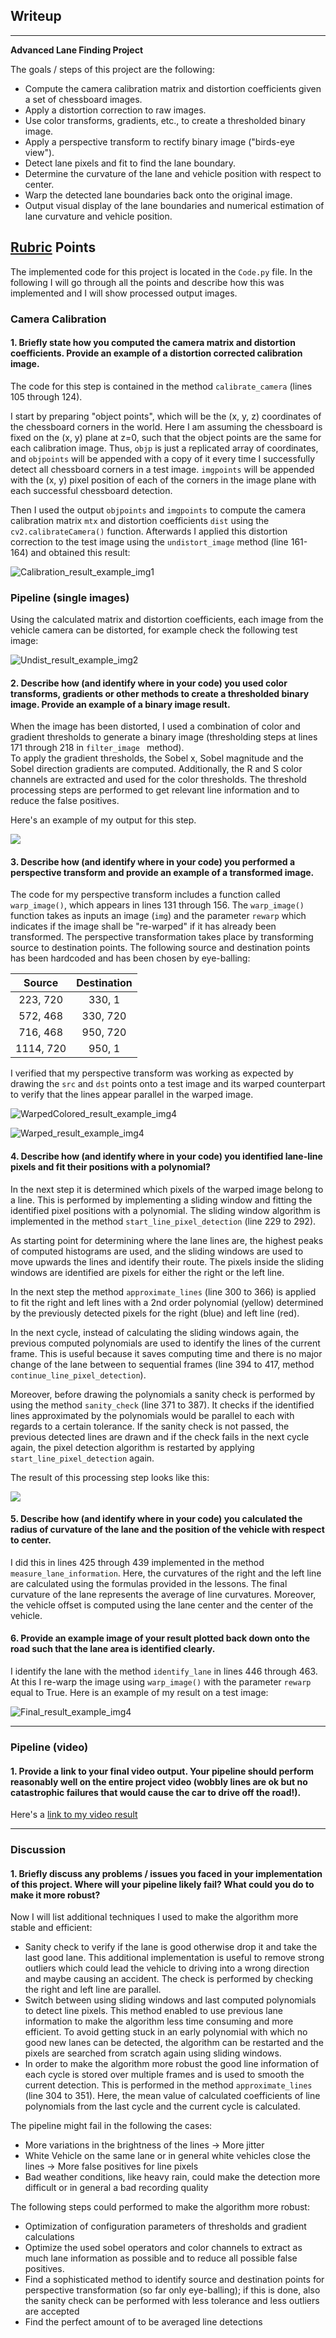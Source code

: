 ## Writeup

---

**Advanced Lane Finding Project**

The goals / steps of this project are the following:

* Compute the camera calibration matrix and distortion coefficients given a set of chessboard images.
* Apply a distortion correction to raw images.
* Use color transforms, gradients, etc., to create a thresholded binary image.
* Apply a perspective transform to rectify binary image ("birds-eye view").
* Detect lane pixels and fit to find the lane boundary.
* Determine the curvature of the lane and vehicle position with respect to center.
* Warp the detected lane boundaries back onto the original image.
* Output visual display of the lane boundaries and numerical estimation of lane curvature and vehicle position.

## [Rubric](https://review.udacity.com/#!/rubrics/571/view) Points

The implemented code for this project is located in the `Code.py` file. In the following I will go through all the points and describe how this was implemented and I will show processed output images.

### Camera Calibration

#### 1. Briefly state how you computed the camera matrix and distortion coefficients. Provide an example of a distortion corrected calibration image.

The code for this step is contained in the method `calibrate_camera` (lines 105 through 124).

I start by preparing "object points", which will be the (x, y, z) coordinates of the chessboard corners in the world. Here I am assuming the chessboard is fixed on the (x, y) plane at z=0, such that the object points are the same for each calibration image.  Thus, `objp` is just a replicated array of coordinates, and `objpoints` will be appended with a copy of it every time I successfully detect all chessboard corners in a test image.  `imgpoints` will be appended with the (x, y) pixel position of each of the corners in the image plane with each successful chessboard detection.  

Then I used the output `objpoints` and `imgpoints` to compute the camera calibration matrix `mtx` and distortion coefficients `dist` using the `cv2.calibrateCamera()` function.  Afterwards I applied this distortion correction to the test image using the `undistort_image` method (line 161- 164) and obtained this result: 

![Calibration_result_example_img1](./output_images/Calibration_result_example_img1.png)

### Pipeline (single images)

Using the calculated matrix and distortion coefficients, each image from the vehicle camera can be distorted, for example check the following test image:

![Undist_result_example_img2](./output_images/Undist_result_example_img2.png)



#### 2. Describe how (and identify where in your code) you used color transforms, gradients or other methods to create a thresholded binary image.  Provide an example of a binary image result.

When the image has been distorted, I used a combination of color and gradient thresholds to generate a binary image (thresholding steps at lines 171 through 218 in `filter_image ` method).  
To apply the gradient thresholds, the Sobel x, Sobel magnitude and the Sobel direction gradients are computed. Additionally, the R and S color channels are extracted and used for the color thresholds. The threshold processing steps are performed to get relevant line information and to reduce the false positives.

Here's an example of my output for this step.  

![](./output_images/Filter_result_example_img4.png)

#### 3. Describe how (and identify where in your code) you performed a perspective transform and provide an example of a transformed image.

The code for my perspective transform includes a function called `warp_image()`, which appears in lines 131 through 156.  The `warp_image()` function takes as inputs an image (`img`) and the parameter `rewarp` which indicates if the image shall be "re-warped" if it has already been transformed. The perspective transformation takes place by transforming source to destination points.  The following source and destination points has been hardcoded and has been chosen by eye-balling:

|  Source   | Destination |
| :-------: | :---------: |
| 223, 720  |   330, 1    |
| 572, 468  |  330, 720   |
| 716, 468  |  950, 720   |
| 1114, 720 |   950, 1    |

I verified that my perspective transform was working as expected by drawing the `src` and `dst` points onto a test image and its warped counterpart to verify that the lines appear parallel in the warped image. 

![WarpedColored_result_example_img4](/home/fabian/CarND-Advanced-Lane-Lines/output_images/WarpedColored_result_example_img4.png)

![Warped_result_example_img4](./output_images/Warped_result_example_img4.png)

#### 4. Describe how (and identify where in your code) you identified lane-line pixels and fit their positions with a polynomial?

In the next step it is determined which pixels of the warped image belong to a line. This is performed by implementing a sliding window and fitting the identified pixel positions with a polynomial.
The sliding window algorithm is implemented in the method `start_line_pixel_detection` (line 229 to 292).

As starting point for determining where the lane lines are, the highest peaks of computed histograms are used, and the sliding windows are used to move upwards the lines and identify their route.
The pixels inside the sliding windows are identified are pixels for either the right or the left line.

In the next step the method `approximate_lines` (line 300 to 366) is applied to fit the right and left lines with a 2nd order polynomial (yellow) determined by the previously detected pixels for the right (blue) and left line (red). 

In the next cycle, instead of calculating the sliding windows again, the previous computed polynomials are used to identify the lines of the current frame. 
This is useful because it saves computing time and there is no major change of the lane between to sequential frames (line 394 to 417, method `continue_line_pixel_detection`).

Moreover, before drawing the polynomials a sanity check is performed by using the method `sanity_check` (line 371 to 387). It checks if the identified lines approximated by the polynomials would be parallel to each with regards to a certain tolerance. If the sanity check is not passed, the previous detected lines are drawn and if the check fails in the next cycle again, the pixel detection algorithm is restarted by applying `start_line_pixel_detection` again.

The result of this processing step looks like this:

![](./output_images/DrawnWarped_result_example_img4.png)

#### 5. Describe how (and identify where in your code) you calculated the radius of curvature of the lane and the position of the vehicle with respect to center.

I did this in lines 425 through 439 implemented in the method `measure_lane_information`. Here, the curvatures of the right and the left line are calculated using the formulas provided in the lessons. The final curvature of the lane represents the average of line curvatures.
Moreover, the vehicle offset is computed using the lane center and the center of the vehicle.

#### 6. Provide an example image of your result plotted back down onto the road such that the lane area is identified clearly.

I identify the lane with the method `identify_lane`  in lines 446 through 463. At this I re-warp the image using `warp_image()` with the parameter `rewarp` equal to True. 
Here is an example of my result on a test image:

![Final_result_example_img4](./output_images/Final_result_example_img4.png)

---

### Pipeline (video)

#### 1. Provide a link to your final video output.  Your pipeline should perform reasonably well on the entire project video (wobbly lines are ok but no catastrophic failures that would cause the car to drive off the road!).

Here's a [link to my video result](./project_video_out.mp4)

---

### Discussion

#### 1. Briefly discuss any problems / issues you faced in your implementation of this project.  Where will your pipeline likely fail?  What could you do to make it more robust?

Now I will list additional techniques I used to make the algorithm more stable and efficient:

- Sanity check to verify if the lane is good otherwise drop it and take the last good lane. This additional implementation is useful to remove strong outliers which could lead the vehicle to driving into a wrong direction and maybe causing an accident. The check is performed by checking the right and left line are parallel.
- Switch between using sliding windows and last computed polynomials to detect line pixels. This method enabled to use previous lane information to make the algorithm less time consuming and more efficient. To avoid getting stuck in an early polynomial with which no good new lanes can be detected, the algorithm can be restarted and the pixels are searched from scratch again using sliding windows.
- In order to make the algorithm more robust the good line information of each cycle is stored over multiple frames and is used to smooth the current detection. This is performed in the method `approximate_lines` (line 304 to 351). Here, the mean value of calculated coefficients of line polynomials from the last cycle and the current cycle is calculated.

The pipeline might fail in the following the cases:

- More variations in the brightness of the lines -> More jitter
- White Vehicle on the same lane or in general white vehicles close the lines -> More false positives for line pixels
- Bad weather conditions, like heavy rain, could make the detection more difficult or in general a bad recording quality

The following steps could performed to make the algorithm more robust:

- Optimization of configuration parameters of thresholds and gradient calculations
- Optimize the used sobel operators and color channels to extract as much lane information as possible and to reduce all possible false positives.
- Find a sophisticated method to identify source and destination points for perspective transformation (so far only eye-balling); if this is done, also the sanity check can be performed with less tolerance and less outliers are accepted
- Find the perfect amount of to be averaged line detections